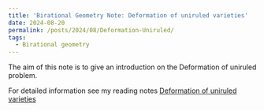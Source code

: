 ```yaml
---
title: 'Birational Geometry Note: Deformation of uniruled varieties'
date: 2024-08-20
permalink: /posts/2024/08/Deformation-Uniruled/
tags:
  - Birational geometry
---
```


The aim of this note is to give an introduction on the Deformation of uniruled problem.


For detailed information see my reading notes [Deformation of uniruled varieties](https://yilimath.github.io/files/Birational/DefUniruled.pdf)

